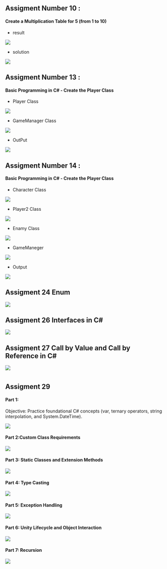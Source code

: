 ## Assigment Number 10 : 
#### Create a Multiplication Table for 5 (from 1 to 10)

- result 

![](IMG/Capture.JPG)

- solution 

![](IMG/solutionJPG.JPG)


## Assigment Number 13 : 
#### Basic Programming in C# - Create the Player Class

- Player Class  

![](IMG/assigment11_palyer.JPG)

- GameManager Class  

![](IMG/assigment11_GameMager.JPG)

- OutPut  

![](IMG/assigment11_output.JPG)


## Assigment Number 14 : 
#### Basic Programming in C# - Create the Player Class

- Character Class  

![](IMG/character.JPG)


- Player2 Class  

![](IMG/Player2.JPG)



- Enamy Class  

![](IMG/Enamy.JPG)


- GameManeger   

![](IMG/gameObject_14.JPG)


- Output    

![](IMG/assigment14_output.JPG)


## Assigment 24 Enum

![](IMG/Assigment24.JPG)


## Assigment 26 Interfaces in C#

![](IMG/Assigment26.JPG)


## Assigment 27 Call by Value and Call by Reference in C#

![](IMG/Assigment27.JPG)



#


## Assigment 29 

#### Part 1:
Objective: Practice foundational C# concepts (var, ternary operators, string
interpolation, and System.DateTime).

![](IMG/Assigment29/Part1.JPG)

#### Part 2:Custom Class Requirements

![](IMG/Assigment29/Part2.JPG)


#### Part 3: Static Classes and Extension Methods

![](IMG/Assigment29/Part3.JPG)


#### Part 4: Type Casting

![](IMG/Assigment29/Part4.JPG)


#### Part 5: Exception Handling

![](IMG/Assigment29/Part5.JPG)

#### Part 6: Unity Lifecycle and Object Interaction

![](IMG/Assigment29/Part6.JPG)


#### Part 7: Recursion

![](IMG/Assigment29/Part7.JPG)

